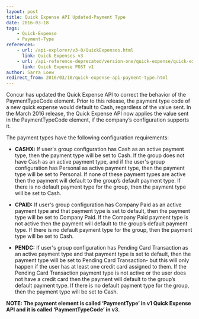 ```yaml
---
layout: post
title: Quick Expense API Updated-Payment Type
date: 2016-03-18
tags:
    - Quick-Expense
    - Payment-Type
references:
    - url: /api-explorer/v3-0/QuickExpenses.html
      link: Quick Expenses v3
    - url: /api-reference-deprecated/version-one/quick-expense/quick-expense-resource-post.html
      link: Quick Expense POST v1
author: Sarra Loew
redirect_from: 2016/03/18/quick-expense-api-payment-type.html
---
```


Concur has updated the Quick Expense API to correct the behavior of the PaymentTypeCode element. Prior to this release, the payment type code of a new quick expense would default to Cash, regardless of the value sent. In the March 2016 release, the Quick Expense API now applies the value sent in the PaymentTypeCode element, if the company’s configuration supports it.  

The payment types have the following configuration requirements:  

* **CASHX:** If user's group configuration has Cash as an active payment type, then the payment type will be set to Cash. If the group does not have Cash as an active payment type, and if the user's group configuration has Personal as active payment type, then the payment type will be set to Personal. If none of these payment types are active then the payment will default to the group’s default payment type. If there is no default payment type for the group, then the payment type will be set to Cash.

* **CPAID:** If user's group configuration has Company Paid as an active payment type and that payment type is set to default, then the payment type will be set to Company Paid. If the Company Paid payment type is not active then the payment will default to the group’s default payment type. If there is no default payment type for the group, then the payment type will be set to Cash.

* **PENDC:** If user's group configuration has Pending Card Transaction as an active payment type and that payment type is set to default, then the payment type will be set to Pending Card Transaction- but this will only happen if the user has at least one credit card assigned to them. If the Pending Card Transaction payment type is not active or the user does not have a credit card then the payment will default to the group’s default payment type. If there is no default payment type for the group, then the payment type will be set to Cash.  

**NOTE: The payment element is called ‘PaymentType’ in v1 Quick Expense API and it is called ‘PaymentTypeCode’ in v3.**
